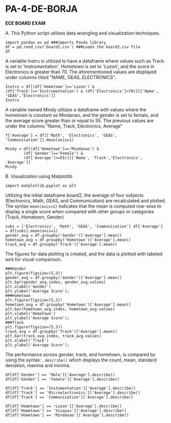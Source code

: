 # PA-4-DE-BORJA

**ECE BOARD EXAM**

A. This Python script utilizes data wrangling and visualization techniques.
```
import pandas as pd ###imports Panda library
df = pd.read_csv('board2.csv') ###Loads the board2.csv file
df
```
A variable Instru is utilized to have a dataframe where values such as Track is set to 'Instrumentation', Hometown is set to 'Luzon', and the score in Electronics is greater than 70. The aforementioned values are displayed under columns titled "NAME, GEAS, ELECTRONICS".
```
Instru = df[(df['Hometown']=='Luzon') & (df['Track']=='Instrumentation') & (df['Electronics']>70)][['Name', 'GEAS','Electronics']]
Instru
```
A variable named Mindy utilizes a dataframe with values where the hometown is constant as Mindanao, and the gender is set to female, and the average score greater than or equal to 55. The previous values are under the columns "Name, Track, Electronics, Average"
```
f['Average'] = df[['Math', 'Electronics', 'GEAS', 'Communication']].mean(axis=1)

Mindy = df[(df['Hometown']=='Mindanao') & 
        (df['Gender']=='Female') &
        (df['Average']>=55)][['Name', 'Track','Electronics', 'Average']]
Mindy
```

B. Visualization using Matplotlib
```
import matplotlib.pyplot as plt
```
Utilizing the initial dataframe board2, the average of four subjects (Electronics, Math, GEAS, and Communication) are recalculated and plotted. The syntax ```mean(axis=1)``` indicates that the mean is computed row-wise to display a single score when compared with other groups or categories (Track, Hometown, Gender)
```
subs = ['Electronics', 'Math', 'GEAS', 'Communication'] df['Average'] = df[subs].mean(axis=1)
gender_avg = df.groupby('Gender')['Average'].mean() 
hometown_avg = df.groupby('Hometown')['Average'].mean()
track_avg = df.groupby('Track')['Average'].mean()
```
The figures for data plotting is created, and the data is plotted with labeled axis for visual comparison.
```
###Gender
plt.figure(figsize=(5,3))
gender_avg = df.groupby('Gender')['Average'].mean()
plt.bar(gender_avg.index, gender_avg.values)
plt.xlabel('Gender')
plt.ylabel('Average Score');
###Hometown
plt.figure(figsize=(5,3))
hometown_avg = df.groupby('Hometown')['Average'].mean()
plt.bar(hometown_avg.index, hometown_avg.values)
plt.xlabel('Hometown')
plt.ylabel('Average Score');
###Track
plt.figure(figsize=(5,3))
track_avg = df.groupby('Track')['Average'].mean()
plt.bar(track_avg.index, track_avg.values)
plt.xlabel('Track')
plt.ylabel('Average Score');
```
The performance across gender, track, and hometown, is compared by using the syntax: `.describe()` which displays the count, mean, standard deviation, maxima and minima.
```
df[df['Gender'] == 'Male']['Average'].describe()
df[df['Gender'] == 'Female']['Average'].describe()

df[df['Track'] == 'Instumentation']['Average'].describe()
df[df['Track'] == 'Microelectronics']['Average'].describe()
df[df['Track'] == 'Communication']['Average'].describe()

df[df['Hometown'] == 'Luzon']['Average'].describe()
df[df['Hometown'] == 'Visayas']['Average'].describe()
df[df['Hometown'] == 'Mindanao']['Average'].describe()
```
